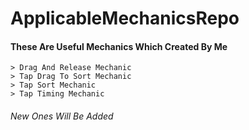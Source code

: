 # ApplicableMechanicsRepo
#### These Are Useful Mechanics Which Created By Me
```It Is Includes
> Drag And Release Mechanic
> Tap Drag To Sort Mechanic
> Tap Sort Mechanic
> Tap Timing Mechanic
```
###### New Ones Will Be Added
